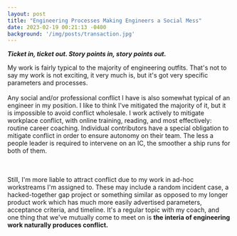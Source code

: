 ```yaml
---
layout: post
title: "Engineering Processes Making Engineers a Social Mess"
date: 2023-02-19 00:21:13 -0400
background: '/img/posts/transaction.jpg'
---
```

<p><strong><i>Ticket in, ticket out. Story points in, story points out.</i></strong></p> My work is fairly typical to the majority of engineering outfits. That's not to say my work is not exciting, it very much is, but it's got very specific parameters and processes.
<br /><br />
Any social and/or professional conflict I have is also somewhat typical of an engineer in my position. I like to think I've mitigated the majority of it, but it is impossible to avoid conflict wholesale. I work actively to mitigate workplace conflict, with online training, reading, and most effectively: routine career coaching. Individual contributors have a special obligation to mitigate conflict in order to ensure autonomy on their team. The less a people leader is required to intervene on an IC, the smoother a ship runs for both of them.

<br /><br /> Still, I'm more liable to attract conflict due to my work in ad-hoc workstreams I'm assigned to. These may include a random incident case, a hacked-together gap project or something similar as opposed to my longer product work which has much more easily advertised parameters, acceptance criteria, and timeline. It's a regular topic with my coach, and one thing that we've mutually come to meet on is <b>the interia of engineering work naturally produces conflict.</b>